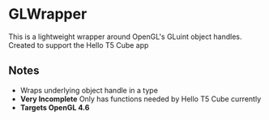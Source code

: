 # GLWrapper

This is a lightweight wrapper around OpenGL's GLuint object handles. Created to support the Hello T5 Cube app

## Notes

- Wraps underlying object handle in a type
- **Very Incomplete** Only has functions needed by Hello T5 Cube currently
- **Targets OpenGL 4.6** 


